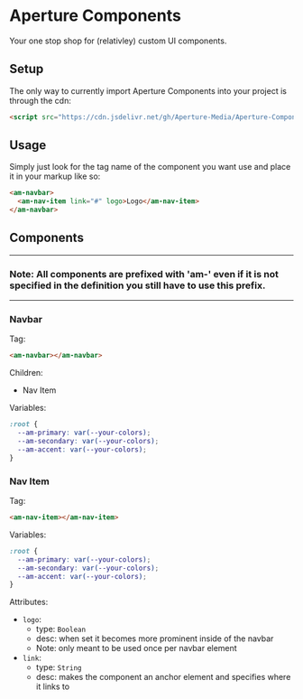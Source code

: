 # Aperture Components

Your one stop shop for (relativley) custom UI components.

## Setup

The only way to currently import Aperture Components into your project is through the cdn:

```html
<script src="https://cdn.jsdelivr.net/gh/Aperture-Media/Aperture-Components@latest/dist/main.min.js"></script>
```

## Usage

Simply just look for the tag name of the component you want use and place it in your markup like so:

```html
<am-navbar>
  <am-nav-item link="#" logo>Logo</am-nav-item>
</am-navbar>
```

## Components

---

### Note: All components are prefixed with 'am-' even if it is not specified in the definition you still have to use this prefix.

---

### Navbar

Tag: 

```html
<am-navbar></am-navbar>
```

Children:

- Nav Item

Variables:

```css
:root {
  --am-primary: var(--your-colors);
  --am-secondary: var(--your-colors);
  --am-accent: var(--your-colors);
}
```

### Nav Item

Tag: 

```html
<am-nav-item></am-nav-item>
```

Variables:

```css
:root {
  --am-primary: var(--your-colors);
  --am-secondary: var(--your-colors);
  --am-accent: var(--your-colors);
}
```

Attributes:

- `logo`:
  - type: `Boolean`
  - desc: when set it becomes more prominent inside of the navbar
  - Note: only meant to be used once per navbar element
- `link`:
  - type: `String`
  - desc: makes the component an anchor element and specifies where it links to